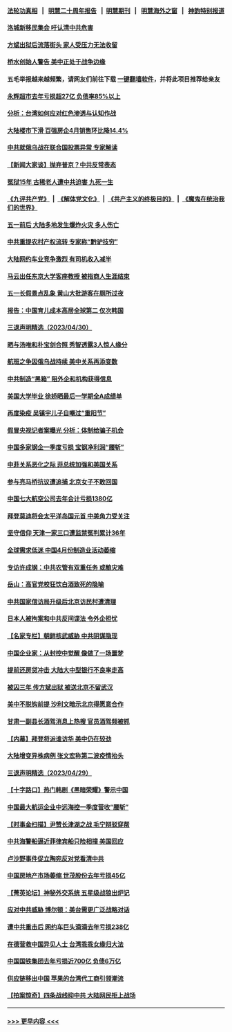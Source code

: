 #### [法轮功真相](https://github.com/gfw-breaker/truth/blob/master/README.md?t=0) &nbsp;&nbsp;|&nbsp;&nbsp; [明慧二十周年报告](https://github.com/gfw-breaker/mh-reports/blob/master/README.md?t=0) &nbsp;&nbsp;|&nbsp;&nbsp;[明慧期刊](https://github.com/gfw-breaker/mh-qikan) &nbsp;&nbsp;|&nbsp;&nbsp; [明慧海外之窗](https://github.com/gfw-breaker/mh-news/blob/master/README.md?t=0) &nbsp;&nbsp;|&nbsp;&nbsp; [神韵特别报道](https://github.com/gfw-breaker/mh-news/blob/master/shenyun.md?t=0)
#### [洛城新移民集会 吁认清中共危害](../pages/nsc413/n13986012.md?t=05020343) 
#### [方斌出狱后流落街头 家人受压力无法收留](../pages/nsc413/n13981951.md?t=05020343) 
#### [桥水创始人警告 美中正处于战争边缘](../pages/nsc413/n13985900.md?t=05020343) 
#### 五毛举报越来越频繁，请网友们前往下载 [一键翻墙软件](https://github.com/gfw-breaker/ssr-accounts)，并将此项目推荐给亲友
#### [永辉超市去年亏损超27亿 负债率85%以上](../pages/nsc413/n13985841.md?t=05020343) 
#### [分析：台湾如何应对红色渗透与认知作战](../pages/nsc413/n13985598.md?t=05020343) 
#### [大陆楼市下滑 百强房企4月销售环比降14.4%](../pages/nsc413/n13985840.md?t=05020343) 
#### [中共就俄乌战在联合国投票异常 专家解读](../pages/nsc413/n13985813.md?t=05020343) 
#### [【新闻大家谈】抛弃普京？中共反常表态](../pages/nsc413/n13985892.md?t=05020343) 
#### [冤狱15年 古稀老人遭中共迫害 九死一生](../pages/nsc413/n13985199.md?t=05020343) 
#### [《九评共产党》](https://github.com/begood0513/9ping.md/blob/master/README.md) &nbsp;|&nbsp; [《解体党文化》](../../../../jtdwh.md/blob/master/README.md)  &nbsp;|&nbsp; [《共产主义的终极目的》](../../../../gczydzjmd.md/blob/master/README.md) &nbsp;|&nbsp; [《魔鬼在统治我们的世界》](../../../../mgztzwmdsj.md/blob/master/README.md) 
#### [五一前后 大陆多地发生爆炸火灾 多人伤亡](../pages/nsc413/n13985754.md?t=05020343) 
#### [中共重提农村产权流转 专家称“黔驴技穷”](../pages/nsc413/n13985691.md?t=05020343) 
#### [大陆网约车业竞争激烈 有司机收入减半](../pages/nsc413/n13985701.md?t=05020343) 
#### [马云出任东京大学客座教授 被指商人生涯结束](../pages/nsc413/n13985541.md?t=05020343) 
#### [五一长假景点乱象 黄山大批游客在厕所过夜](../pages/nsc413/n13985593.md?t=05020343) 
#### [报告：中国育儿成本高居全球第二 仅次韩国](../pages/nsc413/n13985540.md?t=05020343) 
#### [三退声明精选（2023/04/30）](../pages/nsc413/n13985548.md?t=05020343) 
#### [晒与汤唯和朴宝剑合照 秀智透露3人惊人缘分](../pages/nsc413/n13985442.md?t=05020343) 
#### [航班之争因俄乌战持续 美中关系再添变数](../pages/nsc413/n13985463.md?t=05020343) 
#### [中共制造“黑箱” 阻外企和机构获得信息](../pages/nsc413/n13985431.md?t=05020343) 
#### [美国大学毕业 徐娇晒最后一学期全A成绩单](../pages/nsc413/n13985337.md?t=05020343) 
#### [再度染疫 吴镇宇儿子自嘲过“重阳节”](../pages/nsc413/n13985407.md?t=05020343) 
#### [假冒央视记者案曝光 分析：体制给骗子机会](../pages/nsc413/n13985393.md?t=05020343) 
#### [中国多家钢企一季度亏损 宝钢净利润“腰斩”](../pages/nsc413/n13985404.md?t=05020343) 
#### [中菲关系恶化之际 菲总统加强和美国关系](../pages/nsc413/n13985389.md?t=05020343) 
#### [参与亮马桥抗议遭追捕 北京女子不敢回国](../pages/nsc413/n13985420.md?t=05020343) 
#### [中国七大航空公司去年合计亏损1380亿](../pages/nsc413/n13985349.md?t=05020343) 
#### [拜登莫迪将会太平洋岛国元首 中美角力受关注](../pages/nsc413/n13985296.md?t=05020343) 
#### [坚守信仰 天津一家三口遭监禁冤判累计36年](../pages/nsc413/n13983791.md?t=05020343) 
#### [全球需求低迷 中国4月份制造业活动萎缩](../pages/nsc413/n13985345.md?t=05020343) 
#### [专访许成钢：中共农管有双重任务 或酿灾难](../pages/nsc413/n13984203.md?t=05020343) 
#### [岳山：高官党校狂饮白酒致死的隐喻](../pages/nsc413/n13985144.md?t=05020343) 
#### [中共国家信访局升级后北京访民村遭清理](../pages/nsc413/n13984826.md?t=05020343) 
#### [日本人被拘案和中共反间谍法 令外企担忧](../pages/nsc413/n13984865.md?t=05020343) 
#### [【名家专栏】朝鲜核武威胁 中共阴谋隐现](../pages/nsc413/n13982150.md?t=05020343) 
#### [中国企业家：从封控中觉醒 像做了一场噩梦](../pages/nsc413/n13984735.md?t=05020343) 
#### [提前还房贷冲击 大陆大中型银行不良率走高](../pages/nsc413/n13985090.md?t=05020343) 
#### [被囚三年 传方斌出狱 被送北京不留武汉](../pages/nsc413/n13984884.md?t=05020343) 
#### [美中不脱钩前提 沙利文暗示北京得愿意合作](../pages/nsc413/n13984687.md?t=05020343) 
#### [甘肃一副县长酒驾消息上热搜 官员酒驾频被抓](../pages/nsc413/n13984972.md?t=05020343) 
#### [【内幕】拜登将派谁访华 美中仍在较劲](../pages/nsc413/n13983864.md?t=05020343) 
#### [大陆增变异株病例 张文宏称第二波疫情抬头](../pages/nsc413/n13984811.md?t=05020343) 
#### [三退声明精选（2023/04/29）](../pages/nsc413/n13984833.md?t=05020343) 
#### [【十字路口】热门韩剧《黑暗荣耀》警示中国](../pages/nsc413/n13984483.md?t=05020343) 
#### [中国最大航运企业中远海控一季度营收“腰斩”](../pages/nsc413/n13984739.md?t=05020343) 
#### [【时事金扫描】尹赞长津湖之战 毛宁辩驳穿帮](../pages/nsc413/n13984509.md?t=05020343) 
#### [中共海警船逼近菲律宾船只险相撞 美国回应](../pages/nsc413/n13984673.md?t=05020343) 
#### [卢沙野事件促立陶宛反对党看清中共](../pages/nsc413/n13984688.md?t=05020343) 
#### [中国房地产市场萎缩 世茂股份去年亏损45亿](../pages/nsc413/n13984730.md?t=05020343) 
#### [【菁英论坛】神秘外交系统 五星级战狼出炉记](../pages/nsc413/n13984619.md?t=05020343) 
#### [应对中共威胁 博尔顿：美台需更广泛战略对话](../pages/nsc413/n13984506.md?t=05020343) 
#### [遭中共重击后 网约车巨头滴滴去年亏损238亿](../pages/nsc413/n13984691.md?t=05020343) 
#### [在德营救中国异见人士 台湾乖乖女缘归大法](../pages/nsc413/n13983898.md?t=05020343) 
#### [中国国铁集团去年亏损近700亿 负债6万亿](../pages/nsc413/n13984645.md?t=05020343) 
#### [供应链移出中国 苹果的台湾代工商引领潮流](../pages/nsc413/n13984630.md?t=05020343) 
#### [【拍案惊奇】四条战线抑中共 大陆网民拒上战场](../pages/nsc413/n13984547.md?t=05020343) 

----
#### [ >>> 更早内容 <<< ](../indexes/nsc413-earlier.md)
